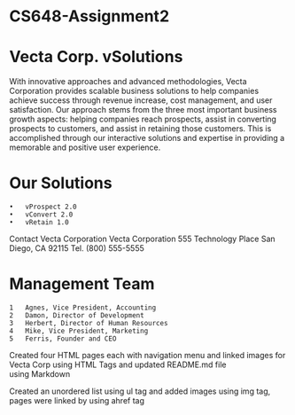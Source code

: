 # CS648-Assignment2

# Vecta Corp. vSolutions

With innovative approaches and advanced methodologies, Vecta Corporation provides scalable business solutions to help companies achieve success through revenue increase, cost management, and user satisfaction. Our approach stems from the three most important business growth aspects: helping companies reach prospects, assist in converting prospects to customers, and assist in retaining those customers. This is accomplished through our interactive solutions and expertise in providing a memorable and positive user experience.
# Our Solutions
	•	vProspect 2.0
	•	vConvert 2.0
	•	vRetain 1.0
Contact Vecta Corporation Vecta Corporation 555 Technology Place San Diego, CA 92115 Tel. (800) 555-5555

# Management Team
	1	Agnes, Vice President, Accounting
	2	Damon, Director of Development
	3	Herbert, Director of Human Resources
	4	Mike, Vice President, Marketing
	5	Ferris, Founder and CEO

Created four HTML pages each with navigation menu and linked images for Vecta Corp using HTML Tags and updated README.md file using Markdown

Created an unordered list using ul tag and added images using img tag, pages were linked by using ahref tag
